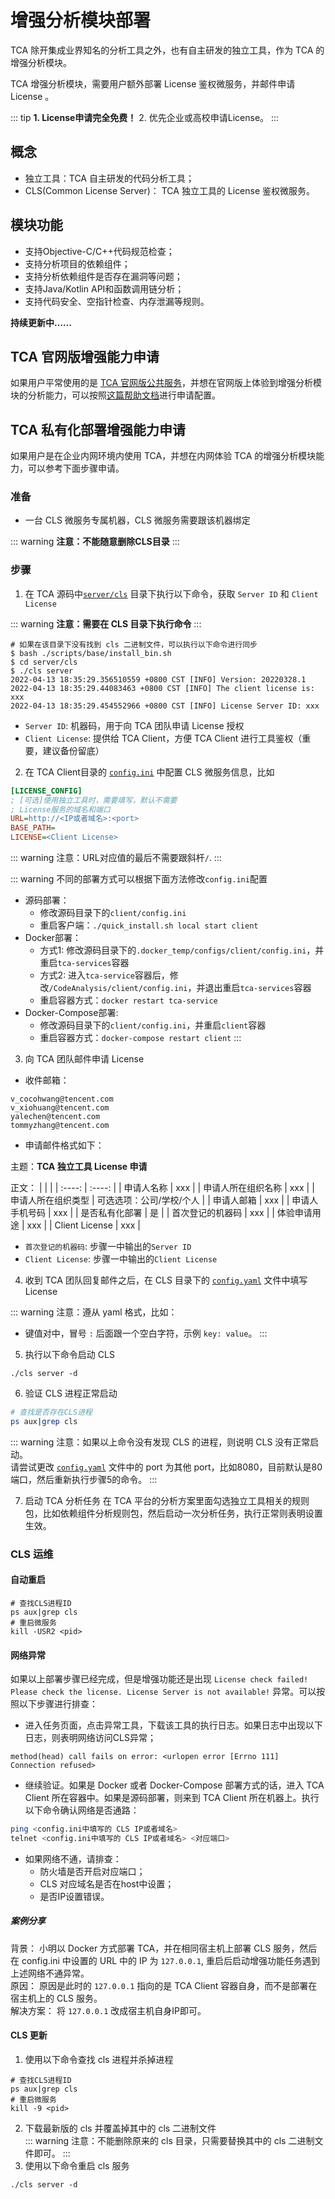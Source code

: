 # 增强分析模块部署
TCA 除开集成业界知名的分析工具之外，也有自主研发的独立工具，作为 TCA 的增强分析模块。

TCA 增强分析模块，需要用户额外部署 License 鉴权微服务，并邮件申请 License 。

::: tip
**1. License申请完全免费！**
2. 优先企业或高校申请License。
:::

## 概念
- 独立工具：TCA 自主研发的代码分析工具；
- CLS(Common License Server)： TCA 独立工具的 License 鉴权微服务。

## 模块功能
- 支持Objective-C/C++代码规范检查；
- 支持分析项目的依赖组件；
- 支持分析依赖组件是否存在漏洞等问题；
- 支持Java/Kotlin API和函数调用链分析；
- 支持代码安全、空指针检查、内存泄漏等规则。

**持续更新中……**

## TCA 官网版增强能力申请
如果用户平常使用的是 [TCA 官网版公共服务](https://tca.tencent.com/)，并想在官网版上体验到增强分析模块的分析能力，可以按照[这篇帮助文档](https://tca.tencent.com/document/zh/guide/%E5%AE%A2%E6%88%B7%E7%AB%AF%E6%8E%A5%E5%85%A5/License%E9%85%8D%E7%BD%AE.html)进行申请配置。


## TCA 私有化部署增强能力申请
如果用户是在企业内网环境内使用 TCA，并想在内网体验 TCA 的增强分析模块能力，可以参考下面步骤申请。

### 准备
- 一台 CLS 微服务专属机器，CLS 微服务需要跟该机器绑定

::: warning
**注意：不能随意删除CLS目录**
:::

### 步骤
1. 在 TCA 源码中[`server/cls`](https://github.com/Tencent/CodeAnalysis/tree/main/server/cls) 目录下执行以下命令，获取 `Server ID` 和 `Client License`

::: warning
**注意：需要在 CLS 目录下执行命令**
:::

```shell
# 如果在该目录下没有找到 cls 二进制文件，可以执行以下命令进行同步
$ bash ./scripts/base/install_bin.sh
$ cd server/cls
$ ./cls server
2022-04-13 18:35:29.356510559 +0800 CST [INFO] Version: 20220328.1
2022-04-13 18:35:29.44083463 +0800 CST [INFO] The client license is:
xxx
2022-04-13 18:35:29.454552966 +0800 CST [INFO] License Server ID: xxx
```
- `Server ID`: 机器码，用于向 TCA 团队申请 License 授权
- `Client License`: 提供给 TCA Client，方便 TCA Client 进行工具鉴权（重要，建议备份留底）

2. 在 TCA Client目录的 [`config.ini`](https://github.com/Tencent/CodeAnalysis/blob/main/client/config.ini) 中配置 CLS 微服务信息，比如

```ini
[LICENSE_CONFIG]
; [可选]使用独立工具时，需要填写，默认不需要
; License服务的域名和端口
URL=http://<IP或者域名>:<port>
BASE_PATH=
LICENSE=<Client License>
```

::: warning
注意：URL对应值的最后不需要跟斜杆`/`.
:::

::: warning
不同的部署方式可以根据下面方法修改`config.ini`配置

- 源码部署：
  - 修改源码目录下的`client/config.ini`
  - 重启客户端：`./quick_install.sh local start client`
- Docker部署：
  - 方式1: 修改源码目录下的`.docker_temp/configs/client/config.ini`，并重启`tca-services`容器
  - 方式2: 进入`tca-service`容器后，修改`/CodeAnalysis/client/config.ini`，并退出重启`tca-services`容器
  - 重启容器方式：`docker restart tca-service`
- Docker-Compose部署:
  - 修改源码目录下的`client/config.ini`，并重启`client`容器
  - 重启容器方式：`docker-compose restart client`
:::

3. 向 TCA 团队邮件申请 License

- 收件邮箱：
```
v_cocohwang@tencent.com
v_xiohuang@tencent.com
yalechen@tencent.com
tommyzhang@tencent.com
```

- 申请邮件格式如下：

主题：**TCA 独立工具 License 申请**

正文：
| | | 
|  :----:  | :----:  |
| 申请人名称  | xxx |
| 申请人所在组织名称 | xxx |
| 申请人所在组织类型 | 可选选项：公司/学校/个人 |
| 申请人邮箱 | xxx |
| 申请人手机号码 | xxx |
| 是否私有化部署 | 是 |
| 首次登记的机器码 | xxx |
| 体验申请用途 | xxx |
| Client License | xxx |

- `首次登记的机器码`: 步骤一中输出的`Server ID`
- `Client License`: 步骤一中输出的`Client License`

4. 收到 TCA 团队回复邮件之后，在 CLS 目录下的 [`config.yaml`](https://github.com/Tencent/CodeAnalysis/blob/main/server/cls/config.yaml) 文件中填写License  

::: warning
注意：遵从 yaml 格式，比如：
- 键值对中，冒号 `:` 后面跟一个空白字符，示例 `key: value`。
:::

5. 执行以下命令启动 CLS

```shell
./cls server -d
```

6. 验证 CLS 进程正常启动

```bash
# 查找是否存在CLS进程
ps aux|grep cls
```

::: warning
注意：如果以上命令没有发现 CLS 的进程，则说明 CLS 没有正常启动。  
请尝试更改 [`config.yaml`](https://github.com/Tencent/CodeAnalysis/blob/main/server/cls/config.yaml) 文件中的 port 为其他 port，比如8080，目前默认是80端口，然后重新执行步骤5的命令。
:::

7. 启动 TCA 分析任务
在 TCA 平台的分析方案里面勾选独立工具相关的规则包，比如依赖组件分析规则包，然后启动一次分析任务，执行正常则表明设置生效。

### CLS 运维
#### 自动重启
```shell
# 查找CLS进程ID
ps aux|grep cls
# 重启微服务
kill -USR2 <pid>
```

#### 网络异常
如果以上部署步骤已经完成，但是增强功能还是出现 `License check failed! Please check the license. License Server is not available!` 异常。可以按照以下步骤进行排查：

- 进入任务页面，点击异常工具，下载该工具的执行日志。如果日志中出现以下日志，则表明网络访问CLS异常；
```log
method(head) call fails on error: <urlopen error [Errno 111] Connection refused>
```
- 继续验证。如果是 Docker 或者 Docker-Compose 部署方式的话，进入 TCA Client 所在容器中。如果是源码部署，则来到 TCA Client 所在机器上。执行以下命令确认网络是否通路：
```bash
ping <config.ini中填写的 CLS IP或者域名>
telnet <config.ini中填写的 CLS IP或者域名> <对应端口>
```
- 如果网络不通，请排查：
  * 防火墙是否开启对应端口；
  * CLS 对应域名是否在host中设置；
  * 是否IP设置错误。

##### 案例分享
背景：
小明以 Docker 方式部署 TCA，并在相同宿主机上部署 CLS 服务，然后在 config.ini 中设置的 URL 中的 IP 为 `127.0.0.1`, 重启后启动增强功能任务遇到上述网络不通异常。  
原因：
原因是此时的 `127.0.0.1` 指向的是 TCA Client 容器自身，而不是部署在宿主机上的 CLS 服务。  
解决方案：
将 `127.0.0.1` 改成宿主机自身IP即可。

#### CLS 更新

1. 使用以下命令查找 cls 进程并杀掉进程
```shell
# 查找CLS进程ID
ps aux|grep cls
# 重启微服务
kill -9 <pid>
```
2. 下载最新版的 cls 并覆盖掉其中的 cls 二进制文件  
::: warning
注意：不能删除原来的 cls 目录，只需要替换其中的 cls 二进制文件即可。
:::
3. 使用以下命令重启 cls 服务
```shell
./cls server -d
```
